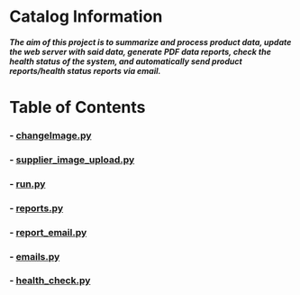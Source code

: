 # __Catalog Information__
#### *The aim of this project is to summarize and process product data, update the web server with said data, generate PDF data reports, check the health status of the system, and automatically send product reports/health status reports via email.*  

# __Table of Contents__ 
### - [changeImage.py]()
### - [supplier_image_upload.py]()
### - [run.py]()
### - [reports.py]()
### - [report_email.py]()
### - [emails.py]()
### - [health_check.py]()
